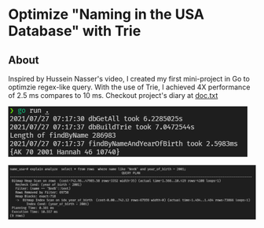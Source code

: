 # Optimize "Naming in the USA Database" with Trie

## About
  Inspired by Hussein Nasser's video, I created my first mini-project in Go to optimzie regex-like query. 
  With the use of Trie, I achieved 4X performance of 2.5 ms compares to 10 ms.
  Checkout project's diary at [doc.txt](./doc.txt)
  
![Query with trie](./query_trie.png)

![Query with database](./query_db.png)
